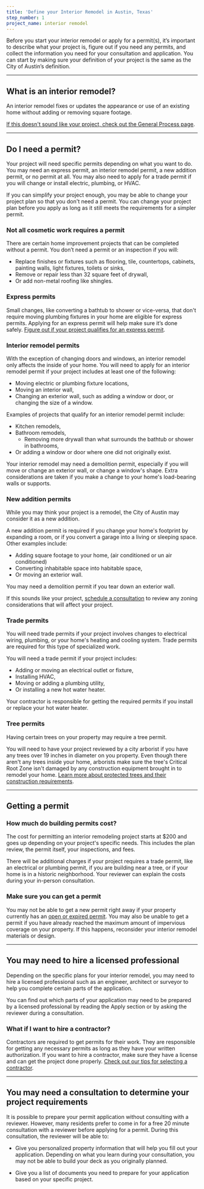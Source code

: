 ```yaml
---
title: 'Define your Interior Remodel in Austin, Texas'
step_number: 1
project_name: interior remodel
---
```



Before you start your interior remodel or apply for a permit(s), it’s important to describe what your project is, figure out if you need any permits, and collect the information you need for your consultation and application. You can start by making sure your definition of your project is the same as the City of Austin’s definition.

---

## What is an interior remodel?

An interior remodel fixes or updates the appearance or use of an existing home without adding or removing square footage.

[If this doesn't sound like your project, check out the General Process page](/projects/general-process).

---

## Do I need a permit?

Your project will need specific permits depending on what you want to do. You may need an express permit, an interior remodel permit, a new addition permit, or no permit at all. You may also need to apply for a trade permit if you will change or install electric, plumbing, or HVAC.

If you can simplify your project enough, you may be able to change your project plan so that you don't need a permit. You can change your project plan before you apply as long as it still meets the requirements for a simpler permit.

### Not all cosmetic work requires a permit

There are certain home improvement projects that can be completed without a permit. You don’t need a permit or an inspection if you will:

* Replace finishes or fixtures such as flooring, tile, countertops, cabinets, painting walls, light fixtures, toilets or sinks,
* Remove or repair less than 32 square feet of drywall,
* Or add non-metal roofing like shingles.

### Express permits

Small changes, like converting a bathtub to shower or vice-versa, that don't require moving plumbing fixtures in your home are eligible for express permits. Applying for an express permit will help make sure it’s done safely.&nbsp;[Figure out if your project qualifies for an express permit](/residential-toolkit/express-permits/).

### Interior remodel permits

With the exception of changing doors and windows, an interior remodel only affects the inside of your home. You will need to apply for an interior remodel permit if your project includes at least one of the following:

* Moving electric or plumbing fixture locations,
* Moving an interior wall,
* Changing an exterior wall, such as adding a window or door, or changing the size of a window.

Examples of projects that qualify for an interior remodel permit include:

* Kitchen remodels,
* Bathroom remodels,
  * Removing more drywall than what surrounds the bathtub or shower in bathrooms,
* Or adding a window or door where one did not originally exist.

Your interior remodel may need a demolition permit, especially if you will move or change an exterior wall, or change a window's shape. Extra considerations are taken if you make a change to your home's load-bearing walls or supports.

### New addition permits

While you may think your project is a remodel, the City of Austin may consider it as a new addition.

A new addition permit is required if you change your home's footprint by expanding a room, or if you convert a garage into a living or sleeping space. Other examples include:

* Adding square footage to your home, (air conditioned or un air conditioned)&nbsp;
* Converting inhabitable space into habitable space,
* Or moving an exterior wall.

You may need a demolition permit if you tear down an exterior wall.&nbsp;

If this sounds like your project, [schedule a consultation](/projects/interior-remodel/consult/) to review any zoning considerations that will affect your project.

### Trade permits

You will need trade permits if your project involves changes to electrical wiring, plumbing, or your home's heating and cooling system. Trade permits are required for this type of specialized work.

You will need a trade permit if your project includes:

* Adding or moving an electrical outlet or fixture,
* Installing HVAC,
* Moving or adding a plumbing utility,
* Or installing a new hot water heater.

Your contractor is responsible for getting the required permits if you install or replace your hot water heater.

### Tree permits

Having certain trees on your property may require a tree permit.

You will need to have your project reviewed by a city arborist if you have any trees over 19 inches in diameter on you property. Even though there aren't any trees inside your home, arborists make sure the tree's Critical Root Zone isn't damaged by any construction equipment brought in to remodel your home.&nbsp;[Learn more about protected trees and their construction requirements](/residential-toolkit/building-near-a-tree/).

---

## Getting a permit

### How much do building permits cost?

The cost for permitting an interior remodeling project starts at $200 and goes up depending on your project's specific needs. This includes the plan review, the permit itself, your inspections, and fees.

There will be additional charges if your project requires a trade permit, like an electrical or plumbing permit, if you are building near a tree, or if your home is in a historic neighborhood. Your reviewer can explain the costs during your in-person consultation.

### Make sure you can get a permit

You may not be able to get a new permit right away if your property currently has an [open or expired permit](/residential-toolkit/can-i-get-a-permit/). You may also be unable to get a permit if you have already reached the maximum amount of impervious coverage on your property. If this happens, reconsider your interior remodel materials or design.

---

## You may need to hire a licensed professional

Depending on the specific plans for your interior remodel, you may need to hire a licensed professional such as an engineer, architect or surveyor to help you complete certain parts of the application.

You can find out which parts of your application may need to be prepared by a licensed professional by reading the Apply section or by asking the reviewer during a consultation.

### What if I want to hire a contractor?

Contractors are required to get permits for their work. They are responsible for getting any necessary permits as long as they have your written authorization. If you want to hire a contractor, make sure they have a license and can get the project done properly.&nbsp;[Check out our tips for selecting a contractor](http://www.austintexas.gov/page/how-select-contractor).

---

## You may need a consultation to determine your project requirements

It is possible to prepare your permit application without consulting with a reviewer. However, many residents prefer to come in for a free 20 minute consultation with a reviewer before applying for a permit. During this consultation, the reviewer will be able to:

* Give you personalized property information that will help you fill out your application. Depending on what you learn during your consultation, you may not be able to build your deck as you originally planned.

* Give you a list of documents you need to prepare for your application based on your specific project.